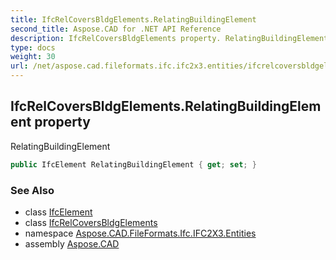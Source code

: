 ```yaml
---
title: IfcRelCoversBldgElements.RelatingBuildingElement
second_title: Aspose.CAD for .NET API Reference
description: IfcRelCoversBldgElements property. RelatingBuildingElement
type: docs
weight: 30
url: /net/aspose.cad.fileformats.ifc.ifc2x3.entities/ifcrelcoversbldgelements/relatingbuildingelement/
---
```

## IfcRelCoversBldgElements.RelatingBuildingElement property

RelatingBuildingElement

```csharp
public IfcElement RelatingBuildingElement { get; set; }
```

### See Also

* class [IfcElement](../../ifcelement/)
* class [IfcRelCoversBldgElements](../)
* namespace [Aspose.CAD.FileFormats.Ifc.IFC2X3.Entities](../../ifcrelcoversbldgelements/)
* assembly [Aspose.CAD](../../../)


